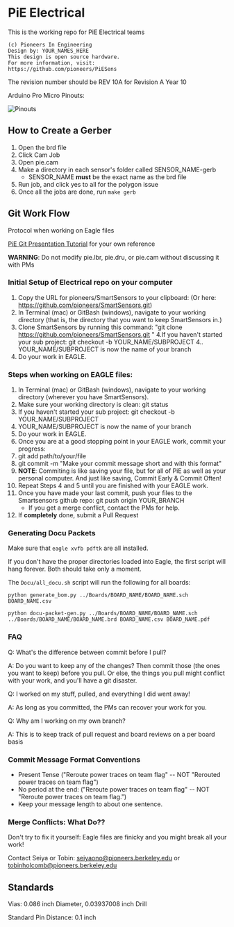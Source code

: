 # PiE Electrical

This is the working repo for PiE Electrical teams

```
(c) Pioneers In Engineering
Design by: YOUR_NAMES_HERE
This design is open source hardware.
For more information, visit:
https://github.com/pioneers/PiESens
```

The revision number should be REV 10A for Revision A Year 10

Arduino Pro Micro Pinouts:

![Pinouts](https://cdn.sparkfun.com/assets/9/c/3/c/4/523a1765757b7f5c6e8b4567.png)

## How to Create a Gerber

1. Open the brd file
2. Click Cam Job
3. Open pie.cam
4. Make a directory in each sensor's folder called SENSOR\_NAME-gerb
    * SENSOR\_NAME **must** be the exact name as the brd file
5. Run job, and click yes to all for the polygon issue
6. Once all the jobs are done, run `make gerb`


## Git Work Flow

Protocol when working on Eagle files

[PiE Git Presentation Tutorial](https://docs.google.com/a/pioneers.berkeley.edu/presentation/d/1WO-AD3cTi1QdKW15F8ecN9V1b8u3yIKzHzLGQXDs-uM/edit?usp=sharing) for your own reference

**WARNING**: Do not modify pie.lbr, pie.dru, or pie.cam without discussing it with PMs 

### Initial Setup of Electrical repo on your computer

1. Copy the URL for pioneers/SmartSensors to your clipboard: (Or here: https://github.com/pioneers/SmartSensors.git)
2. In Terminal (mac) or GitBash (windows), navigate to your working directory (that is, the directory that you want to keep SmartSensors in.)
3. Clone SmartSensors by running this command: "git clone https://github.com/pioneers/SmartSensors.git "
4.If you haven't started your sub project: git checkout -b YOUR\_NAME/SUBPROJECT
  4.. YOUR\_NAME/SUBPROJECT is now the name of your branch
5. Do your work in EAGLE.


### Steps when working on EAGLE files:

1. In Terminal (mac) or GitBash (windows), navigate to your working directory (wherever you have SmartSensors).
2. Make sure your working directory is clean: git status
3. If you haven't started your sub project: git checkout -b YOUR\_NAME/SUBPROJECT
  3. YOUR\_NAME/SUBPROJECT is now the name of your branch
4. Do your work in EAGLE.
5. Once you are at a good stopping point in your EAGLE work, commit your progress:
  5. git add path/to/your/file
  5. git commit -m "Make your commit message short and with this format" 
  5. **NOTE**: Commiting is like saving your file, but for all of PiE as well as your personal computer. And just like saving, Commit Early & Commit Often!
6. Repeat Steps 4 and 5 until you are finished with your EAGLE work.
7. Once you have made your last commit, push your files to the Smartsensors github repo: git push origin YOUR\_BRANCH
    * If you get a merge conflict, contact the PMs for help.
8. If **completely** done, submit a Pull Request


### Generating Docu Packets

Make sure that `eagle xvfb pdftk` are all installed.

If you don't have the proper directories loaded into Eagle, the first script will hang forever. Both should take only a moment.

The `Docu/all_docu.sh` script will run the following for all boards:

```shell
python generate_bom.py ../Boards/BOARD_NAME/BOARD_NAME.sch BOARD_NAME.csv

python docu-packet-gen.py ../Boards/BOARD_NAME/BOARD_NAME.sch ../Boards/BOARD_NAME/BOARD_NAME.brd BOARD_NAME.csv BOARD_NAME.pdf
```

### FAQ

Q: What's the difference between commit before I pull?

A: Do you want to keep any of the changes? Then commit those (the ones you want to keep) before you pull. Or else, the things you pull might conflict with your work, and you'll have a git disaster.

Q: I worked on my stuff, pulled, and everything I did went away!

A: As long as you committed, the PMs can recover your work for you.

Q: Why am I working on my own branch?

A: This is to keep track of pull request and board reviews on a per board basis

### Commit Message Format Conventions

* Present Tense ("Reroute power traces on team flag" -- NOT "Rerouted power traces on team flag")
* No period at the end: ("Reroute power traces on team flag" -- NOT "Reroute power traces on team flag.")
* Keep your message length to about one sentence.

### Merge Conflicts: What Do??

Don't try to fix it yourself: Eagle files are finicky and you might break all your work!

Contact Seiya or Tobin: seiyaono@pioneers.berkeley.edu or tobinholcomb@pioneers.berkeley.edu

## Standards

Vias: 0.086 inch Diameter, 0.03937008 inch Drill

Standard Pin Distance: 0.1 inch

